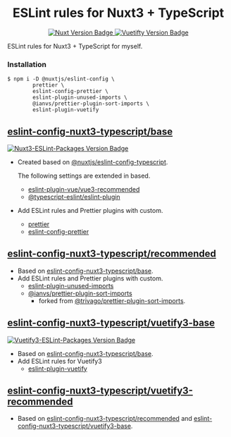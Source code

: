<div align="center">
  <!-- タイトル -->
  <h1>
    ESLint rules for Nuxt3 + TypeScript
  </h1>
  <!-- バッジ一覧 -->
  <span>
    <!-- Nuxt -->
    <a href="https://github.com/nuxt/nuxt">
      <img
        src="https://img.shields.io/badge/Nuxt-v3.2.0-00DC82.svg?logo=Nuxt.js"
        alt="Nuxt Version Badge"
      >
    </a>
    <!-- Vuetify -->
    <a href="https://github.com/vuetifyjs/vuetify">
      <img
        src="https://img.shields.io/badge/Vuetify-v3.1.4-1867C0.svg?logo=Vuetify"
        alt="Vuetifty Version Badge"
      >
    </a>
  </span>
</div>

ESLint rules for Nuxt3 + TypeScript for myself.

### Installation

```shell
$ npm i -D @nuxtjs/eslint-config \
        prettier \
        eslint-config-prettier \
        eslint-plugin-unused-imports \
        @ianvs/prettier-plugin-sort-imports \
        eslint-plugin-vuetify
```

## [eslint-config-nuxt3-typescript/base](./lib/configs/base.js)

<span>
  <!-- Nuxt3 ESLint packages -->
  <a href="https://github.com/nuxt/eslint-config">
    <img
      src="https://img.shields.io/badge/Nuxt3 ESLint packages-v12.0.0-00DC82.svg?logo=Nuxt.js"
      alt="Nuxt3-ESLint-Packages Version Badge"
    >
  </a> 
</span>

- Created based on [@nuxtjs/eslint-config-typescript](https://github.com/nuxt/eslint-config#typescript).

  The following settings are extended in based.

  - [eslint-plugin-vue/vue3-recommended](https://github.com/vuejs/eslint-plugin-vue)
  - [@typescript-eslint/eslint-plugin](https://github.com/typescript-eslint/typescript-eslint/tree/main/packages/eslint-plugin)

- Add ESLint rules and Prettier plugins with custom.

  - [prettier](https://github.com/prettier/prettier)
  - [eslint-config-prettier](https://github.com/prettier/eslint-config-prettier)

## [eslint-config-nuxt3-typescript/recommended](./lib/configs/recommended.js)

- Based on [eslint-config-nuxt3-typescript/base](./lib/configs/base.js).
- Add ESLint rules and Prettier plugins with custom.
  - [eslint-plugin-unused-imports](https://github.com/sweepline/eslint-plugin-unused-imports)
  - [@ianvs/prettier-plugin-sort-imports](https://github.com/ianvs/prettier-plugin-sort-imports)
    - forked from [@trivago/prettier-plugin-sort-imports](https://github.com/trivago/prettier-plugin-sort-imports).

## [eslint-config-nuxt3-typescript/vuetify3-base](./lib/configs/vuetify3-base.js)

<span>
  <!-- Vuetify3 ESLint packages -->
  <a href="https://github.com/vuetifyjs/eslint-plugin-vuetify">
    <img
      src="https://img.shields.io/badge/Vuetify3 ESLint packages-v2.0.0 beta.2-1867C0.svg?logo=Vuetify"
      alt="Vuetify3-ESLint-Packages Version Badge"
    >
  </a> 
</span>

- Based on [eslint-config-nuxt3-typescript/base](./lib/configs/base.js).
- Add ESLint rules for Vuetify3
  - [eslint-plugin-vuetify](https://github.com/vuetifyjs/eslint-plugin-vuetify)

## [eslint-config-nuxt3-typescript/vuetify3-recommended](./lib/configs/vuetify3-base.js)

- Based on [eslint-config-nuxt3-typescript/recommended](./lib/configs/recommended.js) and [eslint-config-nuxt3-typescript/vuetify3-base](./lib/configs/vuetify3-base.js).
